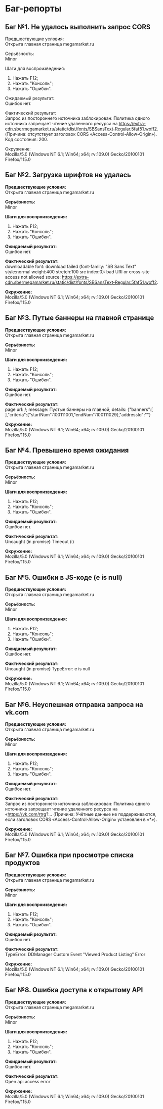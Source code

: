 # Баг-репорты

## Баг №1. Не удалось выполнить запрос CORS

Предшествующие условия:\
Открыта главная страница megamarket.ru

Серьёзность:\
Minor

Шаги для воспроизведения:
1. Нажать F12;
2. Нажать "Консоль";
3. Нажать "Ошибки".

Ожидаемый результат:\
Ошибок нет.

Фактический результат:\
Запрос из постороннего источника заблокирован: Политика одного источника запрещает чтение удаленного ресурса на https://extra-cdn.sbermegamarket.ru/static/dist/fonts/SBSansText-Regular.5faf51.woff2. (Причина: отсутствует заголовок CORS «Access-Control-Allow-Origin»). Код состояния: 200.

Окружение:\
Mozilla/5.0 (Windows NT 6.1; Win64; x64; rv:109.0) Gecko/20100101 Firefox/115.0

## Баг №2. Загрузка шрифтов не удалась

**Предшествующие условия:**\
Открыта главная страница megamarket.ru

**Серьёзность:**\
Minor

**Шаги для воспроизведения:**
1. Нажать F12;
2. Нажать "Консоль";
3. Нажать "Ошибки".

**Ожидаемый результат:**\
Ошибок нет.

**Фактический результат:**\
downloadable font: download failed (font-family: "SB Sans Text" style:normal weight:400 stretch:100 src index:0): bad URI or cross-site access not allowed source: https://extra-cdn.sbermegamarket.ru/static/dist/fonts/SBSansText-Regular.5faf51.woff2.

**Окружение:**\
Mozilla/5.0 (Windows NT 6.1; Win64; x64; rv:109.0) Gecko/20100101 Firefox/115.0

## Баг №3. Путые баннеры на главной странице

**Предшествующие условия:**\
Открыта главная страница megamarket.ru

**Серьёзность:**\
Minor

**Шаги для воспроизведения:**
1. Нажать F12;
2. Нажать "Консоль";
3. Нажать "Ошибки".

**Ожидаемый результат:**\
Ошибок нет.

**Фактический результат:**\
page url: /; message: Пустые баннеры на главной; details: {"banners":[ ],"criteria":{"startNum":100111001,"endNum":100111029},"addressId":""}

**Окружение:**\
Mozilla/5.0 (Windows NT 6.1; Win64; x64; rv:109.0) Gecko/20100101 Firefox/115.0

## Баг №4. Превышено время ожидания

**Предшествующие условия:**\
Открыта главная страница megamarket.ru

**Серьёзность:**\
Minor

**Шаги для воспроизведения:**
1. Нажать F12;
2. Нажать "Консоль";
3. Нажать "Ошибки".

**Ожидаемый результат:**\
Ошибок нет.

**Фактический результат:**\
Uncaught (in promise) Timeout (i)

**Окружение:**\
Mozilla/5.0 (Windows NT 6.1; Win64; x64; rv:109.0) Gecko/20100101 Firefox/115.0

## Баг №5. Ошибки в JS-коде (e is null)

**Предшествующие условия:**\
Открыта главная страница megamarket.ru

**Серьёзность:**\
Minor

**Шаги для воспроизведения:**
1. Нажать F12;
2. Нажать "Консоль";
3. Нажать "Ошибки".

**Ожидаемый результат:**\
Ошибок нет.

**Фактический результат:**\
Uncaught (in promise) TypeError: e is null

**Окружение:**\
Mozilla/5.0 (Windows NT 6.1; Win64; x64; rv:109.0) Gecko/20100101 Firefox/115.0

## Баг №6. Неуспешная отправка запроса на vk.com

**Предшествующие условия:**\
Открыта главная страница megamarket.ru

**Серьёзность:**\
Minor

**Шаги для воспроизведения:**
1. Нажать F12;
2. Нажать "Консоль";
3. Нажать "Ошибки".

**Ожидаемый результат:**\
Ошибок нет.

**Фактический результат:**\
Запрос из постороннего источника заблокирован: Политика одного источника запрещает чтение удаленного ресурса на «https://vk.com/rtrg?... (Причина: Учётные данные не поддерживаются, если заголовок CORS «Access-Control-Allow-Origin» установлен в «*»).

**Окружение:**\
Mozilla/5.0 (Windows NT 6.1; Win64; x64; rv:109.0) Gecko/20100101 Firefox/115.0

## Баг №7. Ошибка при просмотре списка продуктов

**Предшествующие условия:**\
Открыта главная страница megamarket.ru

**Серьёзность:**\
Minor

**Шаги для воспроизведения:**
1. Нажать F12;
2. Нажать "Консоль";
3. Нажать "Ошибки".

**Ожидаемый результат:**\
Ошибок нет.

**Фактический результат:**\
TypeError: DDManager Custom Event "Viewed Product Listing" Error

**Окружение:**\
Mozilla/5.0 (Windows NT 6.1; Win64; x64; rv:109.0) Gecko/20100101 Firefox/115.0

## Баг №8. Ошибка доступа к открытому API

**Предшествующие условия:**\
Открыта главная страница megamarket.ru

**Серьёзность:**\
Minor

**Шаги для воспроизведения:**
1. Нажать F12;
2. Нажать "Консоль";
3. Нажать "Ошибки".

**Ожидаемый результат:**\
Ошибок нет.

**Фактический результат:**\
Open api access error

**Окружение:**\
Mozilla/5.0 (Windows NT 6.1; Win64; x64; rv:109.0) Gecko/20100101 Firefox/115.0

